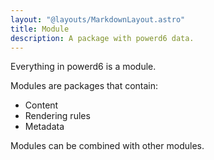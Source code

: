 ```yaml
---
layout: "@layouts/MarkdownLayout.astro"
title: Module
description: A package with powerd6 data.
---
```

Everything in powerd6 is a module.

Modules are packages that contain:

- Content
- Rendering rules
- Metadata

Modules can be combined with other modules.